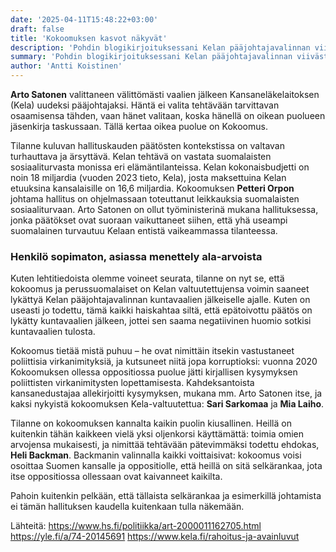 ```yaml
---
date: '2025-04-11T15:48:22+03:00'
draft: false
title: 'Kokoomuksen kasvot näkyvät'
description: 'Pohdin blogikirjoituksessani Kelan pääjohtajavalinnan viivästymistä ja sitä, miten kokoomuksen toiminta herättää kysymyksiä poliittisesta ohjauksesta ja virkanimitysten läpinäkyvyydestä. Tuon esiin turhautumiseni ja toiveeni siitä, että päätökset tehtäisiin osaamisen, ei puoluekirjan, perusteella.'
summary: 'Pohdin blogikirjoituksessani Kelan pääjohtajavalinnan viivästymistä ja sitä, miten kokoomuksen toiminta herättää kysymyksiä poliittisesta ohjauksesta ja virkanimitysten läpinäkyvyydestä. Tuon esiin turhautumiseni ja toiveeni siitä, että päätökset tehtäisiin osaamisen, ei puoluekirjan, perusteella.'
author: 'Antti Koistinen'
---
```

**Arto Satonen** valittaneen välittömästi vaalien jälkeen Kansaneläkelaitoksen (Kela) uudeksi pääjohtajaksi. Häntä ei valita tehtävään tarvittavan osaamisensa tähden, vaan hänet valitaan, koska hänellä on oikean puolueen jäsenkirja taskussaan. Tällä kertaa oikea puolue on Kokoomus.

Tilanne kuluvan hallituskauden päätösten kontekstissa on valtavan turhauttava ja ärsyttävä. Kelan tehtävä on vastata suomalaisten sosiaaliturvasta monissa eri elämäntilanteissa. Kelan kokonaisbudjetti on noin 18 miljardia (vuoden 2023 tieto, Kela), josta maksettuina Kelan etuuksina kansalaisille on 16,6 miljardia. Kokoomuksen **Petteri Orpon** johtama hallitus on ohjelmassaan toteuttanut leikkauksia suomalaisten sosiaaliturvaan. Arto Satonen on ollut työministerinä mukana hallituksessa, jonka päätökset ovat suoraan vaikuttaneet siihen, että yhä useampi suomalainen turvautuu Kelaan entistä vaikeammassa tilanteessa.

### Henkilö sopimaton, asiassa menettely ala-arvoista

Kuten lehtitiedoista olemme voineet seurata, tilanne on nyt se, että kokoomus ja perussuomalaiset on Kelan valtuutettujensa voimin saaneet lykättyä Kelan pääjohtajavalinnan kuntavaalien jälkeiselle ajalle. Kuten on useasti jo todettu, tämä kaikki haiskahtaa siltä, että epätoivottu päätös on lykätty kuntavaalien jälkeen, jottei sen saama negatiivinen huomio sotkisi kuntavaalien tulosta.

Kokoomus tietää mistä puhuu – he ovat nimittäin itsekin vastustaneet poliittisia virkanimityksiä, ja kutsuneet niitä jopa korruptioksi: vuonna 2020 Kokoomuksen ollessa oppositiossa puolue jätti kirjallisen kysymyksen poliittisten virkanimitysten lopettamisesta. Kahdeksantoista kansanedustajaa allekirjoitti kysymyksen, mukana mm. Arto Satonen itse, ja kaksi nykyistä kokoomuksen Kela-valtuutettua: **Sari Sarkomaa** ja **Mia Laiho**.

Tilanne on kokoomuksen kannalta kaikin puolin kiusallinen. Heillä on kuitenkin tähän kaikkeen vielä yksi oljenkorsi käyttämättä: toimia omien arvojensa mukaisesti, ja nimittää tehtävään pätevimmäksi todettu ehdokas, **Heli Backman**. Backmanin valinnalla kaikki voittaisivat: kokoomus voisi osoittaa Suomen kansalle ja oppositiolle, että heillä on sitä selkärankaa, jota itse oppositiossa ollessaan ovat kaivanneet kaikilta.

Pahoin kuitenkin pelkään, että tällaista selkärankaa ja esimerkillä johtamista ei tämän hallituksen kaudella kuitenkaan tulla näkemään.

Lähteitä:
https://www.hs.fi/politiikka/art-2000011162705.html
https://yle.fi/a/74-20145691
https://www.kela.fi/rahoitus-ja-avainluvut